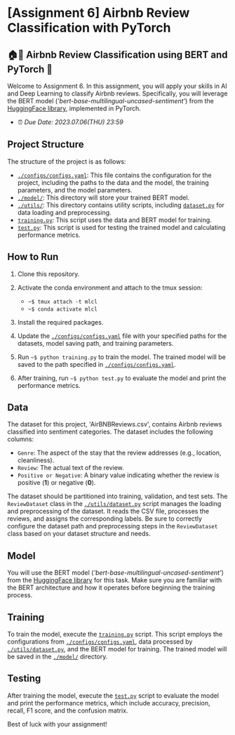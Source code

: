 # **[Assignment 6]** Airbnb Review Classification with PyTorch

## 🏠📝 Airbnb Review Classification using BERT and PyTorch 🤖

Welcome to Assignment 6. In this assignment, you will apply your skills in AI and Deep Learning to classify Airbnb reviews. Specifically, you will leverage the BERT model (*'bert-base-multilingual-uncased-sentiment'*) from the [HuggingFace library](https://huggingface.co/nlptown/bert-base-multilingual-uncased-sentiment), implemented in PyTorch.

- ⏰ *Due Date: 2023.07.06(THU) 23:59*

## Project Structure

The structure of the project is as follows:

- [`./configs/configs.yaml`](./configs/configs.yaml): This file contains the configuration for the project, including the paths to the data and the model, the training parameters, and the model parameters.
- [`./model/`](./model/): This directory will store your trained BERT model.
- [`./utils/`](./utils/): This directory contains utility scripts, including [`dataset.py`](./utils/dataset.py) for data loading and preprocessing.
- [`training.py`](training.py): This script uses the data and BERT model for training.
- [`test.py`](./test.py): This script is used for testing the trained model and calculating performance metrics.

## How to Run

1. Clone this repository.
2. Activate the conda environment and attach to the tmux session:

    - `~$ tmux attach -t mlcl`
    - `~$ conda activate mlcl`

3. Install the required packages.
4. Update the [`./configs/configs.yaml`](./configs/configs.yaml) file with your specified paths for the datasets, model saving path, and training parameters.
5. Run `~$ python training.py` to train the model. The trained model will be saved to the path specified in [`./configs/configs.yaml`](./configs/configs.yaml).
6. After training, run `~$ python test.py` to evaluate the model and print the performance metrics.

## Data

The dataset for this project, 'AirBNBReviews.csv', contains Airbnb reviews classified into sentiment categories. The dataset includes the following columns:

- `Genre`: The aspect of the stay that the review addresses (e.g., location, cleanliness).
- `Review`: The actual text of the review.
- `Positive or Negative`: A binary value indicating whether the review is positive (**1**) or negative (**0**).

The dataset should be partitioned into training, validation, and test sets. The `ReviewDataset` class in the [`./utils/dataset.py`](./utils/dataset.py) script manages the loading and preprocessing of the dataset. It reads the CSV file, processes the reviews, and assigns the corresponding labels. Be sure to correctly configure the dataset path and preprocessing steps in the `ReviewDataset` class based on your dataset structure and needs.

## Model

You will use the BERT model (*'bert-base-multilingual-uncased-sentiment'*) from the [HuggingFace library](https://huggingface.co/nlptown/bert-base-multilingual-uncased-sentiment) for this task. Make sure you are familiar with the BERT architecture and how it operates before beginning the training process.

## Training

To train the model, execute the [`training.py`](training.py) script. This script employs the configurations from [`./configs/configs.yaml`](./configs/configs.yaml), data processed by [`./utils/dataset.py`](./configs/configs.yaml), and the BERT model for training. The trained model will be saved in the [`./model/`](./model/) directory.

## Testing

After training the model, execute the [`test.py`](test.py) script to evaluate the model and print the performance metrics, which include accuracy, precision, recall, F1 score, and the confusion matrix.

Best of luck with your assignment!